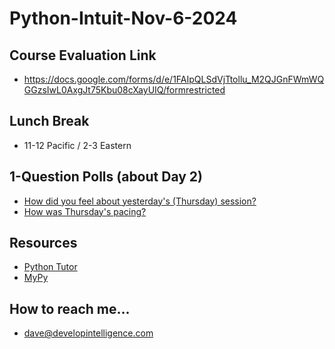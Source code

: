 # Python-Intuit-Nov-6-2024

## Course Evaluation Link
* https://docs.google.com/forms/d/e/1FAIpQLSdVjTtollu_M2QJGnFWmWQGGzsIwL0AxgJt75Kbu08cXayUIQ/formrestricted
  
## Lunch Break
* 11-12 Pacific / 2-3 Eastern
  
## 1-Question Polls (about Day 2)
* [How did you feel about yesterday's (Thursday) session?](https://xoyondo.com/op/zxuag6w0vejh4vq)
* [How was Thursday's pacing?](https://xoyondo.com/op/tkjr18wgsjor85t)

## Resources
* [Python Tutor](https://pythontutor.com)
* [MyPy](https://mypy-lang.org/)
  
## How to reach me...
* dave@developintelligence.com
